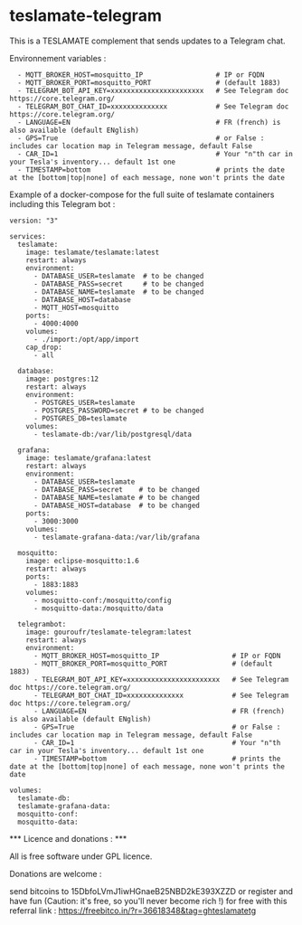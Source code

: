 # teslamate-telegram

This is a TESLAMATE complement that sends updates to a Telegram chat.


Environnement variables : 

      - MQTT_BROKER_HOST=mosquitto_IP                  # IP or FQDN 
      - MQTT_BROKER_PORT=mosquitto_PORT                # (default 1883)
      - TELEGRAM_BOT_API_KEY=xxxxxxxxxxxxxxxxxxxxxxx   # See Telegram doc https://core.telegram.org/
      - TELEGRAM_BOT_CHAT_ID=xxxxxxxxxxxxxx            # See Telegram doc https://core.telegram.org/
      - LANGUAGE=EN                                    # FR (french) is also available (default ENglish)
      - GPS=True                                       # or False : includes car location map in Telegram message, default False
      - CAR_ID=1                                       # Your "n"th car in your Tesla's inventory... default 1st one
      - TIMESTAMP=bottom                               # prints the date at the [bottom|top|none] of each message, none won't prints the date



Example of a docker-compose for the full suite of teslamate containers including this Telegram bot :
```
version: "3"

services:
  teslamate:
    image: teslamate/teslamate:latest
    restart: always
    environment:
      - DATABASE_USER=teslamate  # to be changed
      - DATABASE_PASS=secret     # to be changed
      - DATABASE_NAME=teslamate  # to be changed
      - DATABASE_HOST=database
      - MQTT_HOST=mosquitto
    ports:
      - 4000:4000
    volumes:
      - ./import:/opt/app/import
    cap_drop:
      - all

  database:
    image: postgres:12
    restart: always
    environment:
      - POSTGRES_USER=teslamate  
      - POSTGRES_PASSWORD=secret # to be changed
      - POSTGRES_DB=teslamate    
    volumes:
      - teslamate-db:/var/lib/postgresql/data

  grafana:
    image: teslamate/grafana:latest
    restart: always
    environment:
      - DATABASE_USER=teslamate 
      - DATABASE_PASS=secret    # to be changed
      - DATABASE_NAME=teslamate # to be changed
      - DATABASE_HOST=database  # to be changed
    ports:
      - 3000:3000
    volumes:
      - teslamate-grafana-data:/var/lib/grafana

  mosquitto:
    image: eclipse-mosquitto:1.6
    restart: always
    ports:
      - 1883:1883
    volumes:
      - mosquitto-conf:/mosquitto/config
      - mosquitto-data:/mosquitto/data
      
  telegrambot:
    image: gouroufr/teslamate-telegram:latest
    restart: always
    environment:
      - MQTT_BROKER_HOST=mosquitto_IP                  # IP or FQDN 
      - MQTT_BROKER_PORT=mosquitto_PORT                # (default 1883)
      - TELEGRAM_BOT_API_KEY=xxxxxxxxxxxxxxxxxxxxxxx   # See Telegram doc https://core.telegram.org/
      - TELEGRAM_BOT_CHAT_ID=xxxxxxxxxxxxxx            # See Telegram doc https://core.telegram.org/
      - LANGUAGE=EN                                    # FR (french) is also available (default ENglish)
      - GPS=True                                       # or False : includes car location map in Telegram message, default False
      - CAR_ID=1                                       # Your "n"th car in your Tesla's inventory... default 1st one
      - TIMESTAMP=bottom                               # prints the date at the [bottom|top|none] of each message, none won't prints the date

volumes:
  teslamate-db:
  teslamate-grafana-data:
  mosquitto-conf:
  mosquitto-data:

```


*** Licence and donations : ***

All is free software under GPL licence.

Donations are welcome :

send bitcoins to 15DbfoLVmJ1iwHGnaeB25NBD2kE393XZZD or register and have fun (Caution: it's free, so you'll never become rich !) for free with this referral link : https://freebitco.in/?r=36618348&tag=ghteslamatetg
